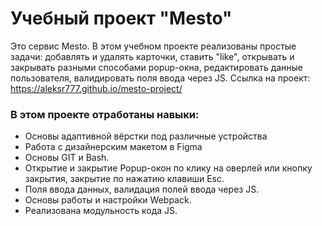 # Учебный проект "Mesto"

Это сервис Mesto. В этом учебном проекте реализованы простые задачи: добавлять и удалять карточки, ставить "like", открывать и закрывать разными способами popup-окна, редактировать данные пользователя, валидировать поля ввода через JS.
Ссылка на проект: <https://aleksr777.github.io/mesto-project/>

### В этом проекте отработаны навыки:
* Основы адаптивной вёрстки под различные устройства
* Работа с дизайнерским макетом в Figma
* Основы GIT и Bash.
* Открытие и закрытие Popup-окон по клику на оверлей или кнопку закрытия, закрытие по нажатию клавиши Esc.
* Поля ввода данных, валидация полей ввода через JS.
* Основы работы и настройки Webpack.
* Реализована модульность кода JS.

